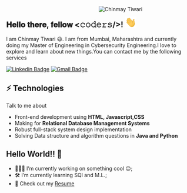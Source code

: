 <img align='right' src="https://media.giphy.com/media/RicIuwlSXB3rVjZtS6/giphy.gif" width="50%" height="50%"  alt="Chinmay Tiwari" title="Chinmay Tiwari"/>
  <h2> 𝐇𝐞𝐥𝐥𝐨 𝐭𝐡𝐞𝐫𝐞, 𝐟𝐞𝐥𝐥𝐨𝐰 <𝚌𝚘𝚍𝚎𝚛𝚜/>! <img src="https://raw.githubusercontent.com/ABSphreak/ABSphreak/master/gifs/Hi.gif" width="30px"></h2>
  
  
I am Chinmay Tiwari 😃. I am from Mumbai, Maharashtra and currently doing my Master of Engineering in Cybersecurity Engineering.I love to explore and learn about new things.You can contact me by the following services

[![Linkedin Badge](https://img.shields.io/badge/linkedin-%230077B5.svg?&style=for-the-badge&logo=linkedin&logoColor=white)](https://www.linkedin.com/in/chinmay-tiwari-8624121a0/) 
[![Gmail Badge](https://img.shields.io/badge/gmail-%23D14836.svg?&style=for-the-badge&logo=gmail&logoColor=white)](mailto:chinmaytiwari2000@gmail.com)


## ⚡ Technologies
Talk to me about
- Front-end development using **HTML, Javascript,CSS**
- Making for **Relational Database Management Systems**
- Robust full-stack system design implementation
- Solving Data structure and algorithm questions in **Java and Python**


## Hello World!! 🤔
- 👨🏽‍💻 I’m currently working on something cool :wink:;
- 🛠  I’m currently learning SQl and M.L.; 
- 📙 Check out my [Resume](https://github.com/chinmay-tiwari/chinmay-tiwari/blob/master/Chinmay_Tiwari-Resume.pdf)
